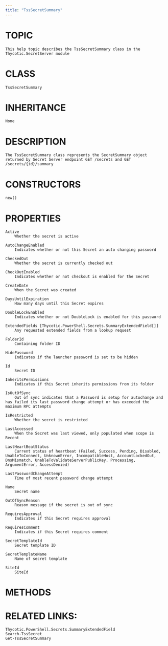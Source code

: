 ```yaml
---
title: "TssSecretSummary"
---
```


# TOPIC
    This help topic describes the TssSecretSummary class in the Thycotic.SecretServer module

# CLASS
    TssSecretSummary

# INHERITANCE
    None

# DESCRIPTION
    The TssSecretSummary class represents the SecretSummary object returned by Secret Server endpoint GET /secrets and GET /secrets/{id}/summary

# CONSTRUCTORS
    new()

# PROPERTIES
    Active
        Whether the secret is active

    AutoChangeEnabled
        Indicates whether or not this Secret an auto changing password

    CheckedOut
        Whether the secret is currently checked out

    CheckOutEnabled
        Indicates whether or not checkout is enabled for the Secret

    CreateDate
        When the Secret was created

    DaysUntilExpiration
        How many days until this Secret expires

    DoubleLockEnabled
        Indicates whether or not DoubleLock is enabled for this password

    ExtendedFields [Thycotic.PowerShell.Secrets.SummaryExtendedField[]]
        Any requested extended fields from a lookup request

    FolderId
        Containing folder ID

    HidePassword
        Indicates if the launcher password is set to be hidden

    Id
        Secret ID

    InheritsPermissions
        Indicates if this Secret inherits permissions from its folder

    IsOutOfSync
        Out of sync indicates that a Password is setup for autochange and has failed its last password change attempt or has exceeded the maximum RPC attempts

    IsRestricted
        Whether the secret is restricted

    LastAccessed
        When the Secret was last viewed, only populated when scope is Recent

    LastHeartBeatStatus
        Current status of heartbeat (Failed, Success, Pending, Disabled, UnableToConnect, UnknownError, IncompatibleHost, AccountLockedOut, DnsMismatch, UnableToValidateServerPublicKey, Processing, ArgumentError, AccessDenied)

    LastPasswordChangeAttempt
        Time of most recent password change attempt

    Name
        Secret name

    OutOfSyncReason
        Reason message if the secret is out of sync

    RequiresApproval
        Indicates if this Secret requires approval

    RequiresComment
        Indicates if this Secret requires comment

    SecretTemplateId
        Secret template ID

    SecretTemplateName
        Name of secret template

    SiteId
        SiteId

# METHODS

# RELATED LINKS:
    Thycotic.PowerShell.Secrets.SummaryExtendedField
    Search-TssSecret
    Get-TssSecretSummary